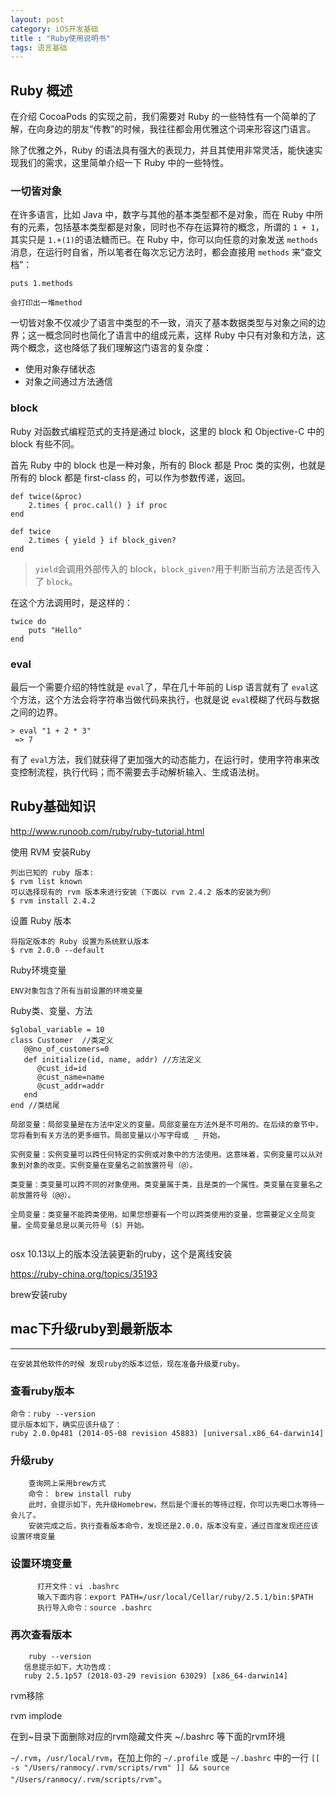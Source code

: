 ```yaml
---
layout: post
category: iOS开发基础
title : "Ruby使用说明书"
tags: 语言基础
---
```




## Ruby 概述

在介绍 CocoaPods 的实现之前，我们需要对 Ruby 的一些特性有一个简单的了解，在向身边的朋友“传教”的时候，我往往都会用优雅这个词来形容这门语言。

除了优雅之外，Ruby 的语法具有强大的表现力，并且其使用非常灵活，能快速实现我们的需求，这里简单介绍一下 Ruby 中的一些特性。

### 一切皆对象

在许多语言，比如 Java 中，数字与其他的基本类型都不是对象，而在 Ruby 中所有的元素，包括基本类型都是对象，同时也不存在运算符的概念，所谓的 `1 + 1`，其实只是 `1.+(1)`的语法糖而已。在 Ruby 中，你可以向任意的对象发送 `methods` 消息，在运行时自省，所以笔者在每次忘记方法时，都会直接用 `methods` 来“查文档”：

```
puts 1.methods

会打印出一堆method
```

一切皆对象不仅减少了语言中类型的不一致，消灭了基本数据类型与对象之间的边界；这一概念同时也简化了语言中的组成元素，这样 Ruby 中只有对象和方法，这两个概念，这也降低了我们理解这门语言的复杂度：

- 使用对象存储状态
- 对象之间通过方法通信

### block

Ruby 对函数式编程范式的支持是通过 block，这里的 block 和 Objective-C 中的 block 有些不同。

首先 Ruby 中的 block 也是一种对象，所有的 Block 都是 Proc 类的实例，也就是所有的 block 都是 first-class 的，可以作为参数传递，返回。

```
def twice(&proc)
    2.times { proc.call() } if proc
end

def twice
    2.times { yield } if block_given?
end
```

> `yield`会调用外部传入的 block，`block_given?`用于判断当前方法是否传入了 `block`。

在这个方法调用时，是这样的：

```
twice do 
    puts "Hello"
end
```

### eval

最后一个需要介绍的特性就是 `eval`了，早在几十年前的 Lisp 语言就有了 `eval`这个方法，这个方法会将字符串当做代码来执行，也就是说 `eval`模糊了代码与数据之间的边界。

```
> eval "1 + 2 * 3"
 => 7
```

有了 `eval`方法，我们就获得了更加强大的动态能力，在运行时，使用字符串来改变控制流程，执行代码；而不需要去手动解析输入、生成语法树。



## Ruby基础知识

http://www.runoob.com/ruby/ruby-tutorial.html

使用 RVM 安装Ruby

```
列出已知的 ruby 版本:
$ rvm list known
可以选择现有的 rvm 版本来进行安装（下面以 rvm 2.4.2 版本的安装为例）
$ rvm install 2.4.2
```

设置 Ruby 版本

```
将指定版本的 Ruby 设置为系统默认版本
$ rvm 2.0.0 --default
```

Ruby环境变量

```
ENV对象包含了所有当前设置的环境变量
```

Ruby类、变量、方法

```
$global_variable = 10
class Customer  //类定义
   @@no_of_customers=0
   def initialize(id, name, addr) //方法定义
      @cust_id=id
      @cust_name=name
      @cust_addr=addr
   end
end //类结尾

局部变量：局部变量是在方法中定义的变量。局部变量在方法外是不可用的。在后续的章节中，您将看到有关方法的更多细节。局部变量以小写字母或 _ 开始。

实例变量：实例变量可以跨任何特定的实例或对象中的方法使用。这意味着，实例变量可以从对象到对象的改变。实例变量在变量名之前放置符号（@）。

类变量：类变量可以跨不同的对象使用。类变量属于类，且是类的一个属性。类变量在变量名之前放置符号（@@）。

全局变量：类变量不能跨类使用。如果您想要有一个可以跨类使用的变量，您需要定义全局变量。全局变量总是以美元符号（$）开始。


```







osx 10.13以上的版本没法装更新的ruby，这个是离线安装

https://ruby-china.org/topics/35193





brew安装ruby



## mac下升级ruby到最新版本

------

```
在安装其他软件的时候 发现ruby的版本过低，现在准备升级夏ruby。
```

### 查看ruby版本

```
命令：ruby --version
提示版本如下，确实应该升级了：
ruby 2.0.0p481 (2014-05-08 revision 45883) [universal.x86_64-darwin14]
```

### 升级ruby

```
    查询网上采用brew方式
    命令： brew install ruby
    此时，会提示如下，先升级Homebrew，然后是个漫长的等待过程，你可以先喝口水等待一会儿了。
    安装完成之后，执行查看版本命令，发现还是2.0.0，版本没有变，通过百度发现还应该设置环境变量
```

### 设置环境变量

```
      打开文件：vi .bashrc
      输入下面内容：export PATH=/usr/local/Cellar/ruby/2.5.1/bin:$PATH
      执行导入命令：source .bashrc
```

### 再次查看版本

```
    ruby --version
   信息提示如下，大功告成：
   ruby 2.5.1p57 (2018-03-29 revision 63029) [x86_64-darwin14]
```



rvm移除 

rvm implode

在到~目录下面删除对应的rvm隐藏文件夹  ~/.bashrc 等下面的rvm环境



`~/.rvm`，`/usr/local/rvm`，在加上你的 `~/.profile` 或是 `~/.bashrc` 中的一行 `[[ -s "/Users/ranmocy/.rvm/scripts/rvm" ]] && source "/Users/ranmocy/.rvm/scripts/rvm"`。



